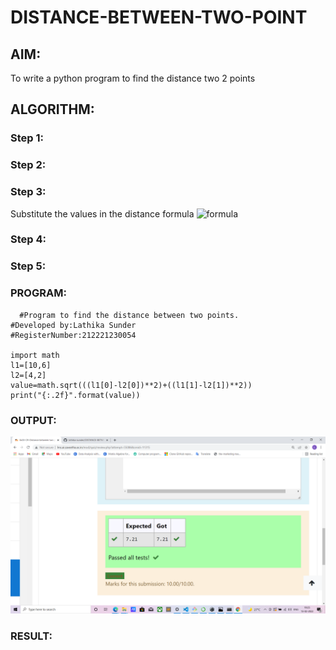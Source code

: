 # DISTANCE-BETWEEN-TWO-POINT

## AIM:
To write a python program to find the distance two 2 points
## ALGORITHM:
### Step 1: 
### Step 2: 
### Step 3: 
Substitute the values in the distance formula  ![formula](/formula.jpg)
### Step 4: 
### Step 5: 
### PROGRAM:
```
  #Program to find the distance between two points.
#Developed by:Lathika Sunder
#RegisterNumber:212221230054

import math
l1=[10,6]
l2=[4,2]
value=math.sqrt(((l1[0]-l2[0])**2)+((l1[1]-l2[1])**2))
print("{:.2f}".format(value))

```

### OUTPUT:
![output](./EX03OUTPUT.png)


### RESULT:
